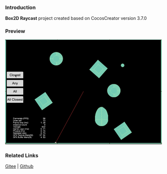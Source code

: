 ### Introduction
**Box2D Raycast** project created based on CocosCreator version 3.7.0

### Preview
![image](../../../gif/202211/2022110305.gif)

### Related Links
[Gitee](https://gitee.com/mirrors_cocos-creator/cocos-example-physics/tree/v3.x/2d/box2d/assets/cases/demo) | [Github](https://github.com/cocos/cocos-example-physics/tree/v3.x/2d/box2d/assets/cases/demo)